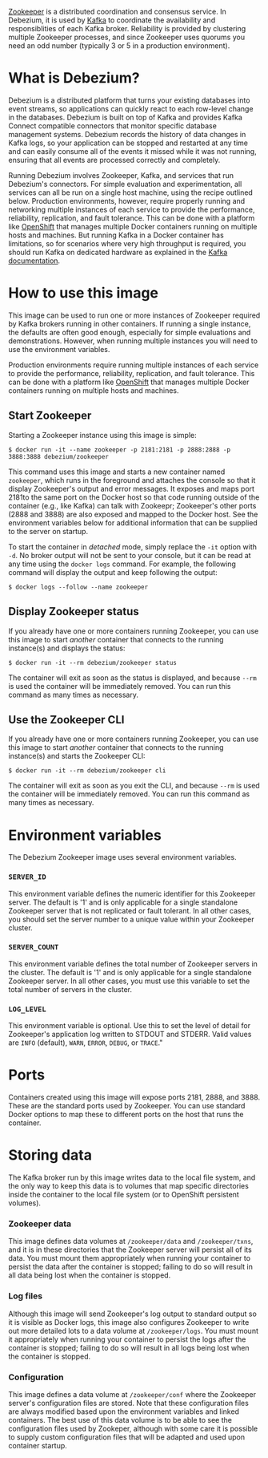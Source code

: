 [Zookeeper](http://zookeeper.apache.org/) is a distributed coordination and consensus service. In Debezium, it is used by [Kafka](http://kafka.apache.org/) to coordinate the availability and responsiblities of each Kafka broker. Reliability is provided by clustering multiple Zookeeper processes, and since Zookeeper uses quorums you need an odd number (typically 3 or 5 in a production environment).

# What is Debezium?

Debezium is a distributed platform that turns your existing databases into event streams, so applications can quickly react to each row-level change in the databases. Debezium is built on top of Kafka and provides Kafka Connect compatible connectors that monitor specific database management systems. Debezium records the history of data changes in Kafka logs, so your application can be stopped and restarted at any time and can easily consume all of the events it missed while it was not running, ensuring that all events are processed correctly and completely.

Running Debezium involves Zookeeper, Kafka, and services that run Debezium's connectors. For simple evaluation and experimentation, all services can all be run on a single host machine, using the recipe outlined below. Production environments, however, require properly running and networking multiple instances of each service to provide the performance, reliability, replication, and fault tolerance. This can be done with a platform like [OpenShift](https://www.openshift.com) that manages multiple Docker containers running on multiple hosts and machines. But running Kafka in a Docker container has limitations, so for scenarios where very high throughput is required, you should run Kafka on dedicated hardware as explained in the [Kafka documentation](http://kafka.apache.org/documentation.html).

# How to use this image

This image can be used to run one or more instances of Zookeeper required by Kafka brokers running in other containers. If running a single instance, the defaults are often good enough, especially for simple evaluations and demonstrations. However, when running multiple instances you will need to use the environment variables.

Production environments require running multiple instances of each service to provide the performance, reliability, replication, and fault tolerance. This can be done with a platform like [OpenShift](https://www.openshift.com) that manages multiple Docker containers running on multiple hosts and machines. 

## Start Zookeeper

Starting a Zookeeper instance using this image is simple:

    $ docker run -it --name zookeeper -p 2181:2181 -p 2888:2888 -p 3888:3888 debezium/zookeeper

This command uses this image and starts a new container named `zookeeper`, which runs in the foreground and attaches the console so that it display Zookeeper's output and error messages. It exposes and maps port 2181to the same port on the Docker host so that code running outside of the container (e.g., like Kafka) can talk with Zookeepr; Zookeeper's other ports (2888 and 3888) are also exposed and mapped to the Docker host. See the environment variables below for additional information that can be supplied to the server on startup.

To start the container in _detached_ mode, simply replace the `-it` option with `-d`. No broker output will not be sent to your console, but it can be read at any time using the `docker logs` command. For example, the following command will display the output and keep following the output:

    $ docker logs --follow --name zookeeper

## Display Zookeeper status

If you already have one or more containers running Zookeeper, you can use this image to start _another_ container that connects to the running instance(s) and displays the status:

    $ docker run -it --rm debezium/zookeeper status

The container will exit as soon as the status is displayed, and because `--rm` is used the container will be immediately removed. You can run this command as many times as necessary.

## Use the Zookeeper CLI

If you already have one or more containers running Zookeeper, you can use this image to start _another_ container that connects to the running instance(s) and starts the Zookeeper CLI:

    $ docker run -it --rm debezium/zookeeper cli

The container will exit as soon as you exit the CLI, and because `--rm` is used the container will be immediately removed.
You can run this command as many times as necessary.


# Environment variables

The Debezium Zookeeper image uses several environment variables.

### `SERVER_ID`

This environment variable defines the numeric identifier for this Zookeeper server. The default is '1' and is only applicable for a single standalone Zookeeper server that is not replicated or fault tolerant. In all other cases, you should set the server number to a unique value within your Zookeeper cluster.

### `SERVER_COUNT`

This environment variable defines the total number of Zookeeper servers in the cluster. The default is '1' and is only applicable for a single standalone Zookeeper server. In all other cases, you must use this variable to set the total number of servers in the cluster.

### `LOG_LEVEL`

This environment variable is optional. Use this to set the level of detail for Zookeeper's application log written to STDOUT and STDERR. Valid values are `INFO` (default), `WARN`, `ERROR`, `DEBUG`, or `TRACE`."


# Ports

Containers created using this image will expose ports 2181, 2888, and 3888. These are the standard ports used by Zookeeper. You can  use standard Docker options to map these to different ports on the host that runs the container.

# Storing data

The Kafka broker run by this image writes data to the local file system, and the only way to keep this data is to volumes that map specific directories inside the container to the local file system (or to OpenShift persistent volumes).

### Zookeeper data

This image defines data volumes at `/zookeeper/data` and `/zookeeper/txns`, and it is in these directories that the Zookeeper server will persist all of its data. You must mount them appropriately when running your container to persist the data after the container is stopped; failing to do so will result in all data being lost when the container is stopped.

### Log files

Although this image will send Zookeeper's log output to standard output so it is visible as Docker logs, this image also configures Zookeeper to write out more detailed lots to a data volume at `/zookeeper/logs`. You must mount it appropriately when running your container to persist the logs after the container is stopped; failing to do so will result in all logs being lost when the container is stopped.

### Configuration

This image defines a data volume at `/zookeeper/conf` where the Zookeeper server's configuration files are stored. Note that these configuration files are always modified based upon the environment variables and linked containers. The best use of this data volume is to be able to see the configuration files used by Zookeper, although with some care it is possible to supply custom configuration files that will be adapted and used upon container startup.

